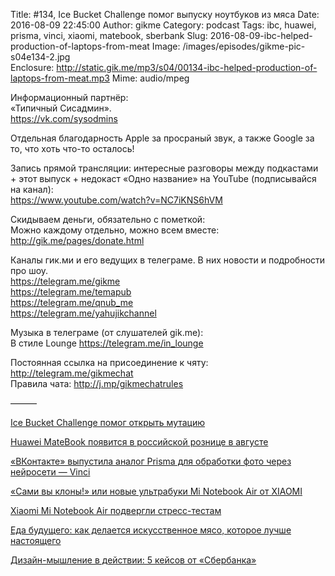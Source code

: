 Title: #134, Ice Bucket Challenge помог выпуску ноутбуков из мяса
Date: 2016-08-09 22:45:00
Author: gikme
Category: podcast
Tags: ibc, huawei, prisma, vinci, xiaomi, matebook, sberbank
Slug: 2016-08-09-ibc-helped-production-of-laptops-from-meat
Image: /images/episodes/gikme-pic-s04e134-2.jpg  
Enclosure: http://static.gik.me/mp3/s04/00134-ibc-helped-production-of-laptops-from-meat.mp3
Mime: audio/mpeg


Информационный партнёр:  
«Типичный Сисадмин».  
<https://vk.com/sysodmins>

Отдельная благодарность Apple за просраный звук, а также Google за то, что хоть что-то осталось!

Запись прямой трансляции: интересные разговоры между подкастами + этот выпуск + недокаст «Одно название» на YouTube (подписывайся на канал):  
<https://www.youtube.com/watch?v=NC7iKNS6hVM>

Скидываем деньги, обязательно с пометкой:  
Можно каждому отдельно, можно всем вместе:  
<http://gik.me/pages/donate.html>

Каналы гик.ми и его ведущих в телеграме. В них новости и подробности про шоу.  
<https://telegram.me/gikme>  
<https://telegram.me/temapub>  
<https://telegram.me/qnub_me>  
<https://telegram.me/yahujikchannel>

Музыка в телеграме (от слушателей gik.me):  
В стиле Lounge <https://telegram.me/in_lounge>

Постоянная ссылка на присоединение к чяту: <http://telegram.me/gikmechat>  
Правила чата: <http://j.mp/gikmechatrules>

———

[Ice Bucket Сhallenge помог открыть мутацию](https://geektimes.ru/post/278956/)

[Huawei MateBook появится в российской рознице в августе](http://4pda.ru/2016/07/28/313827/)

[«ВКонтакте» выпустила аналог Prisma для обработки фото через нейросети — Vinci](https://vc.ru/n/vk-vinci)

[«Сами вы клоны!» или новые ультрабуки Mi Notebook Air от XIAOMI](https://geektimes.ru/company/gearbest/blog/279018/)

[Xiaomi Mi Notebook Air подвергли стресс-тестам](http://4pda.ru/2016/07/28/313774/)

[Еда будущего: как делается искусственное мясо, которое лучше настоящего](http://daily.afisha.ru/technology/2426-eda-buduschego-kak-delaetsya-iskusstvennoe-myaso-neotlichimoe-ot-nastoyaschego/)

[Дизайн-мышление в действии: 5 кейсов от «Сбербанка»](https://vc.ru/p/sbrf-design-how)
